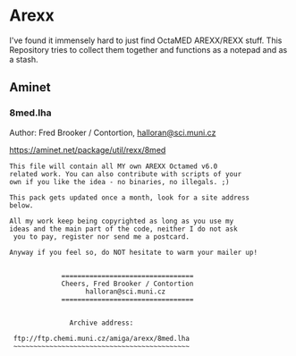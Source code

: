 # Arexx
I've found it immensely hard to just find OctaMED AREXX/REXX stuff. This Repository tries to collect them together and functions as a notepad and as a stash.


## Aminet

### 8med.lha
Author: Fred Brooker / Contortion, halloran@sci.muni.cz

https://aminet.net/package/util/rexx/8med

```
This file will contain all MY own AREXX Octamed v6.0
related work. You can also contribute with scripts of your
own if you like the idea - no binaries, no illegals. ;)

This pack gets updated once a month, look for a site address
below.

All my work keep being copyrighted as long as you use my
ideas and the main part of the code, neither I do not ask
 you to pay, register nor send me a postcard.

Anyway if you feel so, do NOT hesitate to warm your mailer up!


             =================================
             Cheers, Fred Brooker / Contortion
                   halloran@sci.muni.cz
             =================================


               Archive address:

 ftp://ftp.chemi.muni.cz/amiga/arexx/8med.lha
 ~~~~~~~~~~~~~~~~~~~~~~~~~~~~~~~~~~~~~~~~~~~~
```



